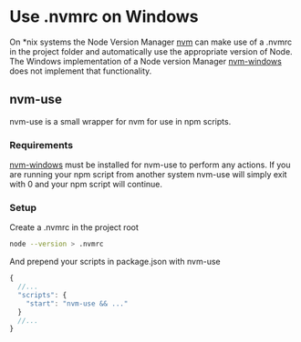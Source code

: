 # Use .nvmrc on Windows

On \*nix systems the Node Version Manager [nvm](https://github.com/creationix/nvm) can make use of a .nvmrc in the project folder and automatically use the appropriate version of Node.  
The Windows implementation of a Node version Manager [nvm-windows](https://github.com/coreybutler/nvm-windows) does not implement that functionality.

## nvm-use

nvm-use is a small wrapper for nvm for use in npm scripts.  

### Requirements

[nvm-windows](https://github.com/coreybutler/nvm-windows) must be installed for
nvm-use to perform any actions. If you are running your npm script from another
system nvm-use will simply exit with 0 and your npm script will continue.

### Setup

Create a .nvmrc in the project root
```bash
node --version > .nvmrc
```

And prepend your scripts in package.json with nvm-use
```js
{
  //...
  "scripts": {
    "start": "nvm-use && ..."
  }
  //...
}
```

